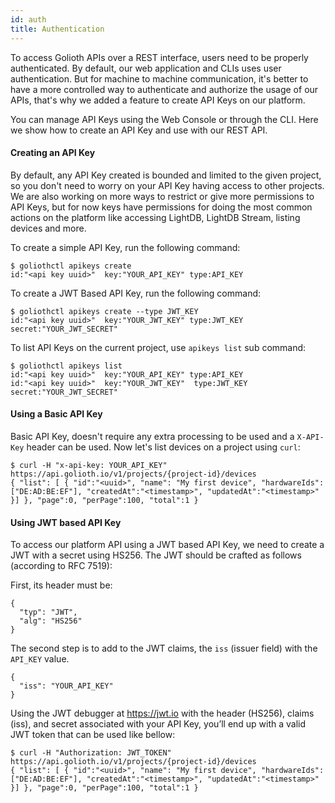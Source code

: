 ```yaml
---
id: auth
title: Authentication
---
```


To access Golioth APIs over a REST interface, users need to be properly authenticated. By default, our web application and CLIs uses user authentication. But for machine to machine communication, it's better to have a more controlled way to authenticate and authorize the usage of our APIs, that's why we added a feature to create API Keys on our platform.

You can manage API Keys using the Web Console or through the CLI. Here we show how to create an API Key and use with our REST API.

#### Creating an API Key

By default, any API Key created is bounded and limited to the given project, so you don't need to worry on your API Key having access to other projects. We are also working on more ways to restrict or give more permissions to API Keys, but for now keys have permissions for doing the most common actions on the platform like accessing LightDB, LightDB Stream, listing devices and more.

To create a simple API Key, run the following command:

```
$ goliothctl apikeys create
id:"<api key uuid>"  key:"YOUR_API_KEY" type:API_KEY
```

To create a JWT Based API Key, run the following command:

```
$ goliothctl apikeys create --type JWT_KEY
id:"<api key uuid>"  key:"YOUR_JWT_KEY" type:JWT_KEY  secret:"YOUR_JWT_SECRET"
```

To list API Keys on the current project, use `apikeys list` sub command:

```
$ goliothctl apikeys list
id:"<api key uuid>"  key:"YOUR_API_KEY" type:API_KEY
id:"<api key uuid>"  key:"YOUR_JWT_KEY"  type:JWT_KEY  secret:"YOUR_JWT_SECRET"
```

#### Using a Basic API Key

Basic API Key, doesn't require any extra processing to be used and a `X-API-Key` header can be used. Now let's list devices on a project using `curl`:

```
$ curl -H "x-api-key: YOUR_API_KEY" https://api.golioth.io/v1/projects/{project-id}/devices
{ "list": [ { "id":"<uuid>", "name": "My first device", "hardwareIds": ["DE:AD:BE:EF"], "createdAt":"<timestamp>", "updatedAt":"<timestamp>" }] }, "page":0, "perPage":100, "total":1 }
```

#### Using JWT based API Key

To access our platform API using a JWT based API Key, we need to create a JWT with a secret using HS256. The JWT should be crafted as follows (according to RFC 7519):

First, its header must be:

```
{
  "typ": "JWT",
  "alg": "HS256"
}
```

The second step is to add to the JWT claims, the `iss` (issuer field) with the `API_KEY` value.

```
{
  "iss": "YOUR_API_KEY"
}
```

Using the JWT debugger at https://jwt.io with the header (HS256), claims (iss), and secret associated with your API Key, you’ll end up with a valid JWT token that can be used like bellow:

```
$ curl -H "Authorization: JWT_TOKEN" https://api.golioth.io/v1/projects/{project-id}/devices
{ "list": [ { "id":"<uuid>", "name": "My first device", "hardwareIds": ["DE:AD:BE:EF"], "createdAt":"<timestamp>", "updatedAt":"<timestamp>" }] }, "page":0, "perPage":100, "total":1 }
```
